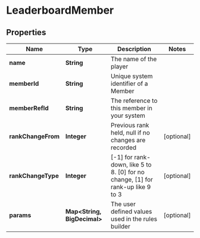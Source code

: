 

# LeaderboardMember


## Properties

Name | Type | Description | Notes
------------ | ------------- | ------------- | -------------
**name** | **String** | The name of the player | 
**memberId** | **String** | Unique system identifier of a Member | 
**memberRefId** | **String** | The reference to this member in your system | 
**rankChangeFrom** | **Integer** | Previous rank held, null if no changes are recorded |  [optional]
**rankChangeType** | **Integer** | [-1] for rank-down, like 5 to 8. [0] for no change, [1] for rank-up like 9 to 3 |  [optional]
**params** | **Map&lt;String, BigDecimal&gt;** | The user defined values used in the rules builder |  [optional]



